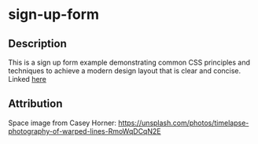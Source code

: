 # sign-up-form

## Description

This is a sign up form example demonstrating common CSS principles and techniques to achieve a modern design layout that is clear and concise. Linked [here](https://protojanus.github.io/sign-up-form/)

## Attribution

Space image from Casey Horner: https://unsplash.com/photos/timelapse-photography-of-warped-lines-RmoWqDCqN2E
